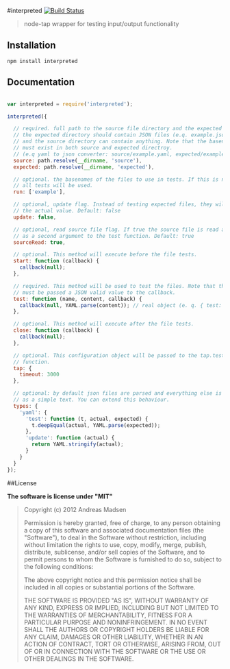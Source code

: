 #interpreted [![Build Status](https://travis-ci.org/AndreasMadsen/interpreted.png?branch=master)](https://travis-ci.org/AndreasMadsen/interpreted)

> node-tap wrapper for testing input/output functionality

## Installation

```sheel
npm install interpreted
```

## Documentation

```javascript

var interpreted = require('interpreted');

interpreted({

  // required. full path to the source file directory and the expected directory
  // the expected directory should contain JSON files (e.q. example.json)
  // and the source directory can contain anything. Note that the basename
  // must exist in both source and expected directroy.
  // (e.q yaml to json converter: source/example.yaml, expected/example.json)
  source: path.resolve(__dirname, 'source'),
  expected: path.resolve(__dirname, 'expected'),

  // optional. the basenames of the files to use in tests. If this is not specified
  // all tests will be used.
  run: ['example'],

  // optional, update flag. Instead of testing expected files, they will be overwritten with
  // the actual value. Default: false
  update: false,

  // optional, read source file flag. If true the source file is read and passed
  // as a second argument to the test function. Default: true
  sourceRead: true,

  // optional. This method will execute before the file tests.
  start: function (callback) {
    callback(null);
  },

  // required. This method will be used to test the files. Note that there
  // must be passed a JSON valid value to the callback.
  test: function (name, content, callback) {
    callback(null, YAML.parse(content)); // real object (e. q. { test: true })
  },

  // optional. This method will execute after the file tests.
  close: function (callback) {
    callback(null);
  },

  // optional. This configuration object will be passed to the tap.test
  // function.
  tap: {
    timeout: 3000
  },

  // optional: by default json files are parsed and everything else is threaded
  // as a simple text. You can extend this behaviour.
  types: {
    'yaml': {
      'test': function (t, actual, expected) {
        t.deepEqual(actual, YAML.parse(expected));
      },
      'update': function (actual) {
        return YAML.stringify(actual);
      }
    }
  }
});

```

##License

**The software is license under "MIT"**

> Copyright (c) 2012 Andreas Madsen
>
> Permission is hereby granted, free of charge, to any person obtaining a copy
> of this software and associated documentation files (the "Software"), to deal
> in the Software without restriction, including without limitation the rights
> to use, copy, modify, merge, publish, distribute, sublicense, and/or sell
> copies of the Software, and to permit persons to whom the Software is
> furnished to do so, subject to the following conditions:
>
> The above copyright notice and this permission notice shall be included in
> all copies or substantial portions of the Software.
>
> THE SOFTWARE IS PROVIDED "AS IS", WITHOUT WARRANTY OF ANY KIND, EXPRESS OR
> IMPLIED, INCLUDING BUT NOT LIMITED TO THE WARRANTIES OF MERCHANTABILITY,
> FITNESS FOR A PARTICULAR PURPOSE AND NONINFRINGEMENT. IN NO EVENT SHALL THE
> AUTHORS OR COPYRIGHT HOLDERS BE LIABLE FOR ANY CLAIM, DAMAGES OR OTHER
> LIABILITY, WHETHER IN AN ACTION OF CONTRACT, TORT OR OTHERWISE, ARISING FROM,
> OUT OF OR IN CONNECTION WITH THE SOFTWARE OR THE USE OR OTHER DEALINGS IN
> THE SOFTWARE.
